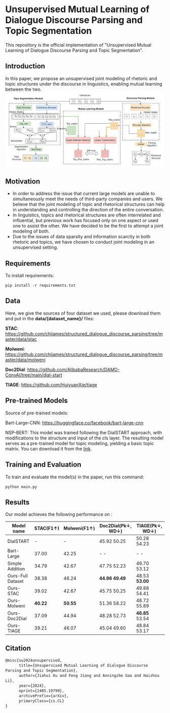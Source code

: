 # Unsupervised Mutual Learning of Dialogue Discourse Parsing and Topic Segmentation

This repository is the official implementation of "Unsupervised Mutual Learning of Dialogue Discourse Parsing and Topic Segmentation".

## Introduction
In this paper, we propose an unsupervised joint modeling of rhetoric and topic structures under the discourse in linguistics, enabling mutual learning between the two.
![Model Architecture](https://github.com/Jeff-Sue/URT/blob/main/main2.png)

## Motivation
- In order to address the issue that current large models are unable to simultaneously meet the needs of third-party companies and users. We believe that the joint modeling of topic and rhetorical structures can help in understanding and controlling the direction of the entire conversation.
- In linguistics, topics and rhetorical structures are often interrelated and influential, but previous work has focused only on one aspect or used one to assist the other. We have decided to be the first to attempt a joint modeling of both.
- Due to the issues of data sparsity and information scarcity in both rhetoric and topics, we have chosen to conduct joint modeling in an unsupervised setting.

## Requirements

To install requirements:

```setup
pip install -r requirements.txt
```

## Data

Here, we give the sources of four dataset we used, please download them and put in the **data/{dataset_name}/** files:

**STAC**: https://github.com/chijames/structured_dialogue_discourse_parsing/tree/master/data/stac

**Molweni**: https://github.com/chijames/structured_dialogue_discourse_parsing/tree/master/data/molweni

**Doc2Dial**: https://github.com/AlibabaResearch/DAMO-ConvAI/tree/main/dial-start

**TIAGE**: https://github.com/HuiyuanXie/tiage

## Pre-trained Models

Source of pre-trained models:

Bart-Large-CNN: https://huggingface.co/facebook/bart-large-cnn

NSP-BERT: This model was trained following the DialSTART approach, with modifications to the structure and input of the cls layer. The resulting model serves as a pre-trained model for topic modeling, yielding a basic topic matrix. You can download it from the [link](https://drive.google.com/file/d/12BzNwtbMyTL2jaEKpXOTWeOeqRJ55orF/view?usp=drive_link).


## Training and Evaluation

To train and evaluate the model(s) in the paper, run this command:

```train
python main.py
```

## Results

Our model achieves the following performance on :


| Model name         | STAC(F1↑) |Molweni(F1↑) | Doc2Dial(Pk↓, WD↓) | TIAGE(Pk↓, WD↓)|
| ------------------ |---------------- | -------------- |---------------- | -------------- |
| DialSTART  |     -    |     -     | 45.92    50.25 | 50.28    54.23|
| Bart-Large  |     37.00    |     42.25     | -    - | -    -|
| Simple Addition  |     34.79    |     42.67     | 47.75    52.23 | 49.70    53.12|
| Ours-Full Dataset  |     38.38     |     46.24      | **44.96    49.49** | 48.53    **53.00** |
| Ours-STAC  |     39.02     |     42.67     | 45.75    50.25 | 49.88    54.41 |
| Ours-Molweni  |     **40.22**     |     **50.55**    | 51.36    58.22 | 48.72    55.89 |
| Ours-Doc2Dial  |     37.09     |     44.94    | 48.28    52.73 | **46.85**    53.54 |
| Ours-TIAGE  |     39.21   |     46.07    | 45.04    49.60 | 48.84    53.17 |

## Citation

```
@misc{xu2024unsupervised,
      title={Unsupervised Mutual Learning of Dialogue Discourse Parsing and Topic Segmentation}, 
      author={Jiahui Xu and Feng Jiang and Anningzhe Gao and Haizhou Li},
      year={2024},
      eprint={2405.19799},
      archivePrefix={arXiv},
      primaryClass={cs.CL}
}
```

